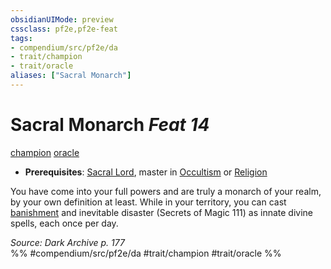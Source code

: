 ```yaml
---
obsidianUIMode: preview
cssclass: pf2e,pf2e-feat
tags:
- compendium/src/pf2e/da
- trait/champion
- trait/oracle
aliases: ["Sacral Monarch"]
---
```

# Sacral Monarch  *Feat 14*  
[champion](../../rules/traits/champion.md)  [oracle](../../rules/traits/oracle-apg.md)  

- **Prerequisites**: [Sacral Lord](sacral-lord-da.md), master in [Occultism](../skills.md#Occultism) or [Religion](../skills.md#Religion)

You have come into your full powers and are truly a monarch of your realm, by your own definition at least. While in your territory, you can cast [banishment](../spells/banishment.md) and inevitable disaster (Secrets of Magic 111) as innate divine spells, each once per day.

*Source: Dark Archive p. 177*  
%% #compendium/src/pf2e/da #trait/champion #trait/oracle %%